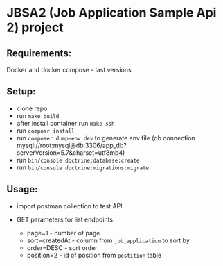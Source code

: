 # JBSA2 (Job Application Sample Api 2) project

## Requirements:
Docker and docker compose - last versions

## Setup:
- clone repo
- run `make build`
- after install container run `make ssh`
- run `composr install`
- run `composer dump-env dev` to generate env file (db connection mysql://root:mysql@db:3306/app_db?serverVersion=5.7&charset=utf8mb4)
- run `bin/console doctrine:database:create`
- run `bin/console doctrine:migrations:migrate`

## Usage:
- import postman collection to test API
- GET parameters for list endpoints:
    
  - page=1 - number of page
  - sort=createdAt - column from `job_application` to sort by 
  - order=DESC - sort order
  - position=2 - id of position from `postition` table
